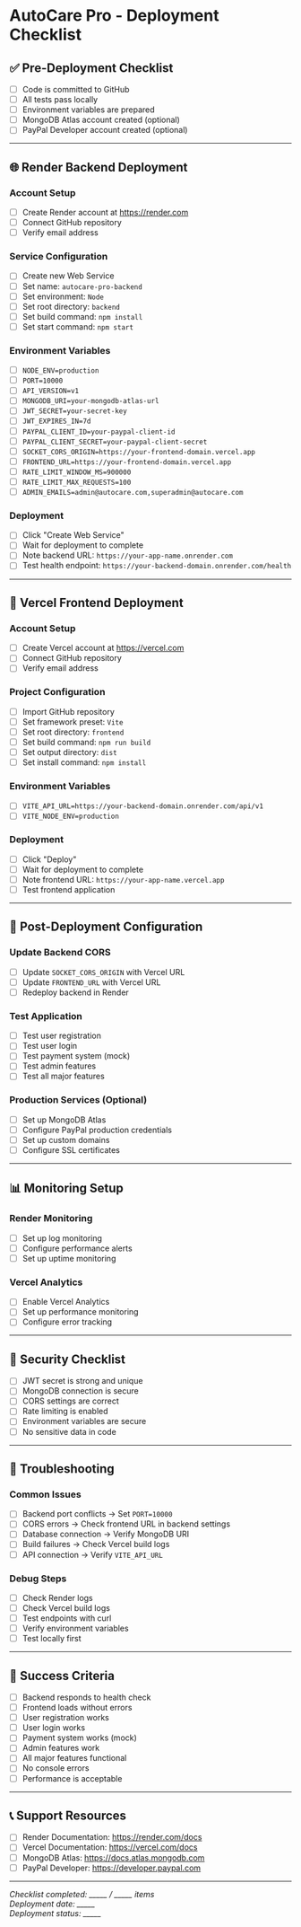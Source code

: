 # AutoCare Pro - Deployment Checklist

## ✅ Pre-Deployment Checklist

- [ ] Code is committed to GitHub
- [ ] All tests pass locally
- [ ] Environment variables are prepared
- [ ] MongoDB Atlas account created (optional)
- [ ] PayPal Developer account created (optional)

---

## 🌐 Render Backend Deployment

### Account Setup
- [ ] Create Render account at https://render.com
- [ ] Connect GitHub repository
- [ ] Verify email address

### Service Configuration
- [ ] Create new Web Service
- [ ] Set name: `autocare-pro-backend`
- [ ] Set environment: `Node`
- [ ] Set root directory: `backend`
- [ ] Set build command: `npm install`
- [ ] Set start command: `npm start`

### Environment Variables
- [ ] `NODE_ENV=production`
- [ ] `PORT=10000`
- [ ] `API_VERSION=v1`
- [ ] `MONGODB_URI=your-mongodb-atlas-url`
- [ ] `JWT_SECRET=your-secret-key`
- [ ] `JWT_EXPIRES_IN=7d`
- [ ] `PAYPAL_CLIENT_ID=your-paypal-client-id`
- [ ] `PAYPAL_CLIENT_SECRET=your-paypal-client-secret`
- [ ] `SOCKET_CORS_ORIGIN=https://your-frontend-domain.vercel.app`
- [ ] `FRONTEND_URL=https://your-frontend-domain.vercel.app`
- [ ] `RATE_LIMIT_WINDOW_MS=900000`
- [ ] `RATE_LIMIT_MAX_REQUESTS=100`
- [ ] `ADMIN_EMAILS=admin@autocare.com,superadmin@autocare.com`

### Deployment
- [ ] Click "Create Web Service"
- [ ] Wait for deployment to complete
- [ ] Note backend URL: `https://your-app-name.onrender.com`
- [ ] Test health endpoint: `https://your-backend-domain.onrender.com/health`

---

## 🎨 Vercel Frontend Deployment

### Account Setup
- [ ] Create Vercel account at https://vercel.com
- [ ] Connect GitHub repository
- [ ] Verify email address

### Project Configuration
- [ ] Import GitHub repository
- [ ] Set framework preset: `Vite`
- [ ] Set root directory: `frontend`
- [ ] Set build command: `npm run build`
- [ ] Set output directory: `dist`
- [ ] Set install command: `npm install`

### Environment Variables
- [ ] `VITE_API_URL=https://your-backend-domain.onrender.com/api/v1`
- [ ] `VITE_NODE_ENV=production`

### Deployment
- [ ] Click "Deploy"
- [ ] Wait for deployment to complete
- [ ] Note frontend URL: `https://your-app-name.vercel.app`
- [ ] Test frontend application

---

## 🔄 Post-Deployment Configuration

### Update Backend CORS
- [ ] Update `SOCKET_CORS_ORIGIN` with Vercel URL
- [ ] Update `FRONTEND_URL` with Vercel URL
- [ ] Redeploy backend in Render

### Test Application
- [ ] Test user registration
- [ ] Test user login
- [ ] Test payment system (mock)
- [ ] Test admin features
- [ ] Test all major features

### Production Services (Optional)
- [ ] Set up MongoDB Atlas
- [ ] Configure PayPal production credentials
- [ ] Set up custom domains
- [ ] Configure SSL certificates

---

## 📊 Monitoring Setup

### Render Monitoring
- [ ] Set up log monitoring
- [ ] Configure performance alerts
- [ ] Set up uptime monitoring

### Vercel Analytics
- [ ] Enable Vercel Analytics
- [ ] Set up performance monitoring
- [ ] Configure error tracking

---

## 🔐 Security Checklist

- [ ] JWT secret is strong and unique
- [ ] MongoDB connection is secure
- [ ] CORS settings are correct
- [ ] Rate limiting is enabled
- [ ] Environment variables are secure
- [ ] No sensitive data in code

---

## 🚨 Troubleshooting

### Common Issues
- [ ] Backend port conflicts → Set `PORT=10000`
- [ ] CORS errors → Check frontend URL in backend settings
- [ ] Database connection → Verify MongoDB URI
- [ ] Build failures → Check Vercel build logs
- [ ] API connection → Verify `VITE_API_URL`

### Debug Steps
- [ ] Check Render logs
- [ ] Check Vercel build logs
- [ ] Test endpoints with curl
- [ ] Verify environment variables
- [ ] Test locally first

---

## 🎉 Success Criteria

- [ ] Backend responds to health check
- [ ] Frontend loads without errors
- [ ] User registration works
- [ ] User login works
- [ ] Payment system works (mock)
- [ ] Admin features work
- [ ] All major features functional
- [ ] No console errors
- [ ] Performance is acceptable

---

## 📞 Support Resources

- [ ] Render Documentation: https://render.com/docs
- [ ] Vercel Documentation: https://vercel.com/docs
- [ ] MongoDB Atlas: https://docs.atlas.mongodb.com
- [ ] PayPal Developer: https://developer.paypal.com

---

*Checklist completed: _____ / _____ items*  
*Deployment date: _____*  
*Deployment status: _____* 